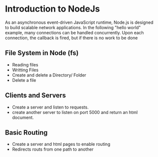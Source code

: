 # Introduction to NodeJs
<p> As an asynchronous event-driven JavaScript runtime, Node.js is designed to build scalable network applications. In the following "hello world" example, many connections can be handled concurrently. Upon each connection, the callback is fired, but if there is no work to be done
</p>

## File System in Node (fs)
* Reading files
* Writting Files
* Create and delete a Directory/ Folder
* Delete a file 

## Clients and Servers
* Create a server and listen to requests.
* create another server to listen on port 5000 and return an html document.

## Basic Routing
* Create a server and html pages to enable routing
* Redirects routs from one path to another